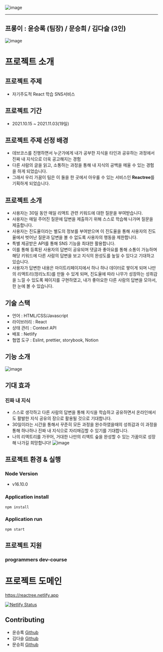 ![image](https://user-images.githubusercontent.com/65607601/140060604-b51006b0-33a1-4734-b2ce-1a5ed899f0d8.png)
<hr>

## 프롱이 : 윤승록 (팀장) / 문승희 / 김다슬 (3인)

![image](https://user-images.githubusercontent.com/65607601/140061131-54b964a3-f3e3-480d-80f1-7bf8661dfe6a.png)


# 프로젝트 소개
## 프로젝트 주제
- 자기주도적 React 학습 SNS서비스

## 프로젝트 기간
- 2021.10.15 ~ 2021.11.03(19일)

## 프로젝트 주제 선정 배경
- 데브코스를 진행하면서 누군가에게 내가 공부한 지식을 타인과 공유하는 과정에서 진짜 내 지식으로 더욱 공고해지는 경험 
- 다른 사람의 글을 읽고, 소통하는 과정을 통해 내 지식의 공백을 메울 수 있는 경험을 하게 되었습니다.
- 그래서 우리 가꿈이 팀은 이 둘을 한 곳에서 아우룰 수 있는 서비스인 **Reactree**를 기획하게 되었습니다.

## 프로젝트 소개
- 사용자는 30일 동안 매일 리액트 관련 키워드에 대한 질문을 부여받습니다.
- 사용자는 매일 주어진 질문에 답변을 제출하기 위해 스스로 학습해 나가며 질문을 제출합니다.
- 사용자는 진도율이라는 별도의 정보를 부여받으며 이 진도율을 통해 사용자의 진도율에서 벗어난 질문과 답변을 볼 수 없도록 사용자의 행동을 제한합니다.
- 특별 제공받은 API를 통해 SNS 기능을 최대한 활용합니다.
- 이를 통해 등록된 사용자의 답변이 공유되며 댓글과 좋아요를 통해 소통이 가능하며 해당 키워드에 다른 사람의 답변을 보고 지식의 완성도를 높일 수 있다고 기대하고 있습니다.
- 사용자가 답변한 내용은 마이트리페이지에서 하나 하나 데이터로 쌓이게 되며 나만의 리액트리(정리노트)를 만들 수 있게 되며, 진도율에 따라 나무가 성장하는 성취감을 느낄 수 있도록 페이지를 구현하였고, 내가 좋아요한 다른 사람의 답변을 모아서, 한 눈에 볼 수 있습니다.

## 기술 스택
- 언어 : HTML/CSS/Javascript
- 라이브러리 : React
- 상태 관리 : Context API
- 배포 : Netlify
- 협엽 도구 : Eslint, prettier, storybook, Notion

## 기능 소개
![image](https://user-images.githubusercontent.com/65607601/140065379-622fc9e2-3975-4f24-bfee-122c03f31cc3.png)

## 기대 효과
### 진짜 내 지식
- 스스로 생각하고 다른 사람의 답변을 통해 지식을 학습하고 공유하면서 온라인에서도 활발한 지식 공유의 장으로 활용될 것으로 기대합니다.
- 30일이라는 시간을 통해서 꾸준히 모든 과정을 완수하였을때의 성취감과 이 과정을 통해 하나하나 진짜 내 지식으로 자리매김할 수 있기를 기대합니다.
- 나의 리액트리를 가꾸어, 거대한 나만의 리액트 숲을 완성할 수 있는 가꿈이로 성장해 나가길 희망합니다!
![image](https://user-images.githubusercontent.com/65607601/140066077-c7549586-3ae4-4ed2-8719-4198b89e6021.png)

## 프로젝트 환경 & 실행
### Node Version
- v16.10.0
### Application install
`npm install`
### Application run
`npm start`


## 프로젝트 지원
### programmers dev-course

# 프로젝트 도메인
https://reactree.netlify.app

[![Netlify Status](https://api.netlify.com/api/v1/badges/13656c42-cf37-4fbc-b559-0a697d2e274b/deploy-status)](https://app.netlify.com/sites/inspiring-heisenberg-eec7e5/deploys)


## Contributing
- 윤승록 [Github](https://github.com/SeungrokYoon)
- 김다슬 [Github](https://github.com/dasssseul)
- 문승희 [Github](https://github.com/Muntari29)
